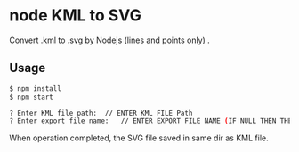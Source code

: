 # node KML to SVG

Convert .kml to .svg by Nodejs (lines and points only) .

## Usage

```sh
$ npm install 
$ npm start

? Enter KML file path:  // ENTER KML FILE Path
? Enter export file name:   // ENTER EXPORT FILE NAME (IF NULL THEN THE FILE NAME IS KML FILE NAME)
```

When operation completed, the SVG file saved in same dir as KML file.